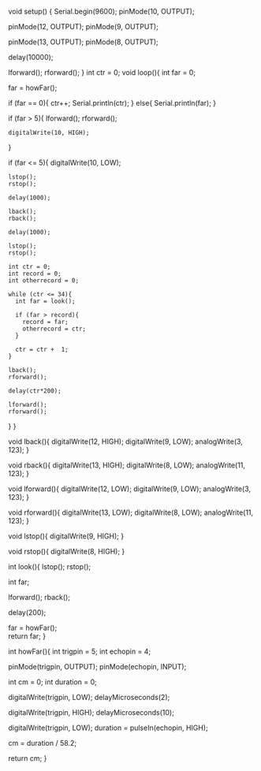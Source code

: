 void setup() {
  Serial.begin(9600);
  pinMode(10, OUTPUT);
  
  pinMode(12, OUTPUT);
  pinMode(9, OUTPUT);

  pinMode(13, OUTPUT);
  pinMode(8, OUTPUT);

  delay(10000);
  
  lforward();
  rforward();
}
int ctr = 0;
void loop(){
  int far = 0;
    
  far = howFar();
    
  if (far == 0){
    ctr++;
    Serial.println(ctr);
  }
  else{
    Serial.println(far);
  }
  
  if (far > 5){
    lforward();
    rforward();
    
    digitalWrite(10, HIGH);
  }
  
  if (far <= 5){
    digitalWrite(10, LOW);
    
    lstop();
    rstop();
        
    delay(1000);
    
    lback();
    rback();

    delay(1000);
    
    lstop();
    rstop();
    
    int ctr = 0;
    int record = 0;
    int otherrecord = 0;
    
    while (ctr <= 34){
      int far = look();
      
      if (far > record){
        record = far;
        otherrecord = ctr;
      }
      
      ctr = ctr +  1;
    }
    
    lback();
    rforward();
    
    delay(ctr*200);
    
    lforward();
    rforward();
    
}
}

void lback(){
  digitalWrite(12, HIGH);
  digitalWrite(9, LOW);
  analogWrite(3, 123);
}

void rback(){
  digitalWrite(13, HIGH);
  digitalWrite(8, LOW);
  analogWrite(11, 123);
}

void lforward(){
  digitalWrite(12, LOW);
  digitalWrite(9, LOW);
  analogWrite(3, 123);
}

void rforward(){
  digitalWrite(13, LOW);
  digitalWrite(8, LOW);
  analogWrite(11, 123);
}

void lstop(){
  digitalWrite(9, HIGH);
}

void rstop(){
  digitalWrite(8, HIGH);
}

int look(){
  lstop();
  rstop();
  
  int far;
  
  lforward();
  rback();
  
  delay(200);
  
  far = howFar();  
  return far;
}

int howFar(){
  int trigpin = 5;
  int echopin = 4;
    
  pinMode(trigpin, OUTPUT);
  pinMode(echopin, INPUT);
  
  int cm = 0;
  int duration = 0;
  
  digitalWrite(trigpin, LOW);
  delayMicroseconds(2);
  
  digitalWrite(trigpin, HIGH);
  delayMicroseconds(10);
  
  digitalWrite(trigpin, LOW);
  duration = pulseIn(echopin, HIGH);
  
  cm = duration / 58.2;
    
  return cm;
}
